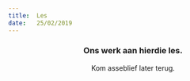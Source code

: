 ```yaml
---
title:  Les
date:   25/02/2019
---
```


### <center>Ons werk aan hierdie les.</center>
<center>Kom asseblief later terug.</center>